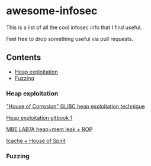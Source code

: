 # awesome-infosec
This is a list of all the cool infosec info that I find useful.

Feel free to drop something useful via pull requests.

## Contents
* [Heap exploitation](#heap-exploitation)
* [Fuzzing](#fuzzing)

### Heap exploitation
["House of Corrosion" GLIBC heap exploitation technique](https://github.com/CptGibbon/House-of-Corrosion)

[Heap exploitation gitbook 1](https://heap-exploitation.dhavalkapil.com/)

[MBE LAB7A heap+mem leak + ROP](https://hackingiscool.pl/heap-overflow-with-stack-pivoting-format-string-leaking-first-stage-rop-ing-to-shellcode-after-making-it-executable-on-the-heap-on-a-statically-linked-binary-mbe-lab7a/)

[tcache + House of Spirit](http://tukan.farm/2017/07/08/tcache/)

### Fuzzing
